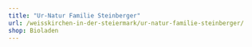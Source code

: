 ```yaml
---
title: "Ur-Natur Familie Steinberger"
url: /weisskirchen-in-der-steiermark/ur-natur-familie-steinberger/
shop: Bioladen
---
```

